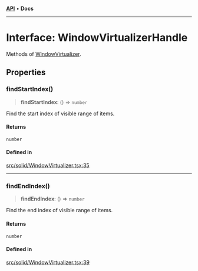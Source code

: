 [**API**](../../API.md) • **Docs**

***

# Interface: WindowVirtualizerHandle

Methods of [WindowVirtualizer](../functions/WindowVirtualizer.md).

## Properties

### findStartIndex()

> **findStartIndex**: () => `number`

Find the start index of visible range of items.

#### Returns

`number`

#### Defined in

[src/solid/WindowVirtualizer.tsx:35](https://github.com/inokawa/virtua/blob/7b801f16c7f1cf5eb033801b816966faaa8a6b18/src/solid/WindowVirtualizer.tsx#L35)

***

### findEndIndex()

> **findEndIndex**: () => `number`

Find the end index of visible range of items.

#### Returns

`number`

#### Defined in

[src/solid/WindowVirtualizer.tsx:39](https://github.com/inokawa/virtua/blob/7b801f16c7f1cf5eb033801b816966faaa8a6b18/src/solid/WindowVirtualizer.tsx#L39)
